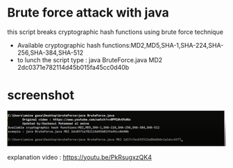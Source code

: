 # Brute force attack with java
this script breaks cryptographic hash functions using brute force technique
- Available cryptographic hash functions:MD2,MD5,SHA-1,SHA-224,SHA-256,SHA-384,SHA-512
- to lunch the script type : java BruteForce.java MD2 2dc0371e782114d45b015fa45cc0d40b
# screenshot
![](brute_force_att.PNG)

explanation video : https://youtu.be/PkRsugxzQK4
